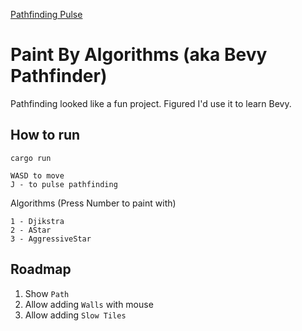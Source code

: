 [Pathfinding Pulse](https://github.com/user-attachments/assets/29ab2501-3498-4e22-be20-83119ef82d66)

# Paint By Algorithms (aka Bevy Pathfinder)

Pathfinding looked like a fun project. Figured I'd use it to learn Bevy.

## How to run
`cargo run`

```
WASD to move
J - to pulse pathfinding
```



Algorithms (Press Number to paint with)

```
1 - Djikstra
2 - AStar
3 - AggressiveStar
```

## Roadmap

1. Show `Path`
1. Allow adding `Walls` with mouse
1. Allow adding `Slow Tiles`
